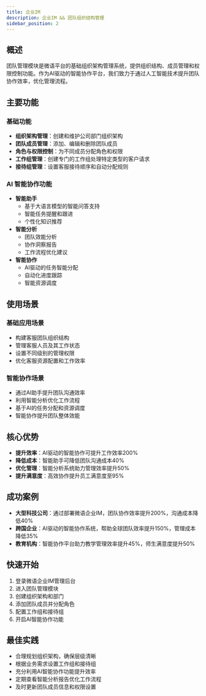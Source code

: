 ```yaml
---
title: 企业IM
description: 企业IM && 团队组织结构管理
sidebar_position: 2
---
```


## 概述

团队管理模块是微语平台的基础组织架构管理系统，提供组织结构、成员管理和权限控制功能。作为AI驱动的智能协作平台，我们致力于通过人工智能技术提升团队协作效率，优化管理流程。

## 主要功能

### 基础功能

- **组织架构管理**：创建和维护公司部门组织架构
- **团队成员管理**：添加、编辑和删除团队成员
- **角色与权限控制**：为不同成员分配角色和权限
- **工作组管理**：创建专门的工作组处理特定类型的客户请求
- **接待组管理**：设置客服接待顺序和自动分配规则

### AI 智能协作功能

- **智能助手**
  - 基于大语言模型的智能问答支持
  - 智能任务提醒和跟进
  - 个性化知识推荐
- **智能分析**
  - 团队效能分析
  - 协作洞察报告
  - 工作流程优化建议
- **智能协作**
  - AI驱动的任务智能分配
  - 自动化进度跟踪
  - 智能资源调度

## 使用场景

### 基础应用场景

- 构建客服团队组织结构
- 管理客服人员及其工作状态
- 设置不同级别的管理权限
- 优化客服资源配置和工作效率

### 智能协作场景

- 通过AI助手提升团队沟通效率
- 利用智能分析优化工作流程
- 基于AI的任务分配和资源调度
- 智能协作提升团队整体效能

## 核心优势

- **提升效率**：AI驱动的智能协作可提升工作效率200%
- **降低成本**：智能助手可降低团队沟通成本40%
- **优化管理**：智能分析系统助力管理效率提升50%
- **提升满意度**：高效协作提升员工满意度至95%

## 成功案例

- **大型科技公司**：通过部署微语企业IM，团队协作效率提升200%，沟通成本降低40%
- **跨国企业**：AI驱动的智能协作系统，帮助全球团队效率提升150%，管理成本降低35%
- **教育机构**：智能协作平台助力教学管理效率提升45%，师生满意度提升50%

## 快速开始

1. 登录微语企业IM管理后台
2. 进入团队管理模块
3. 创建组织架构和部门
4. 添加团队成员并分配角色
5. 配置工作组和接待组
6. 开启AI智能协作功能

## 最佳实践

- 合理规划组织架构，确保层级清晰
- 根据业务需求设置工作组和接待组
- 充分利用AI智能协作功能提升效率
- 定期查看智能分析报告优化工作流程
- 及时更新团队成员信息和权限设置
